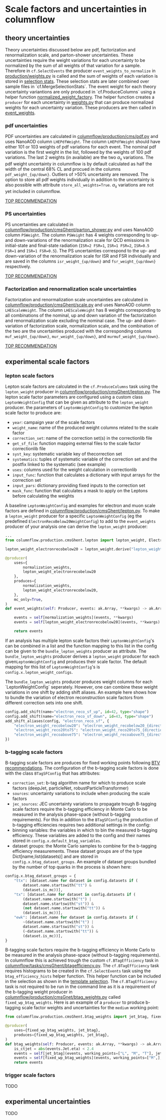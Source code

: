 # Scale factors and uncertainties in columnflow

## theory uncertainties

Theory uncertainties discussed below are pdf, factorization and renormalization scale, and parton-shower uncertainties. These uncertainties require the weight variations for each uncertainty to be normalized by the sum of all weights of that variation for a sample. Therefore in `cf.SelectEvents` the producer `event_weights_to_normalize` in [production/weights.py](https://github.com/GhentAnalysis/columnflow/blob/2a24ab1017d55503d9b485ca56cdb28b767a250d/analysis_templates/ghent_template/__cf_module_name__/production/weights.py#L33C5-L33C31) is called and the sum of weights of each variation is stored in [selection stats](https://github.com/GhentAnalysis/columnflow/blob/2a24ab1017d55503d9b485ca56cdb28b767a250d/analysis_templates/ghent_template/__cf_module_name__/selection/stats.py#L57-L71). These selection stats are later combined over sample files in ´cf.MergeSelectionStats´. The event weight for each theory uncertainty variantions are only produced in ´cf.ProduceColumns´ using a helper function [normalized_weight_factory](https://github.com/GhentAnalysis/columnflow/blob/2a24ab1017d55503d9b485ca56cdb28b767a250d/analysis_templates/ghent_template/__cf_module_name__/production/normalized_weights.py#L22). The helper function creates a `producer` for each uncertainty in [weights.py](https://github.com/GhentAnalysis/columnflow/blob/2a24ab1017d55503d9b485ca56cdb28b767a250d/analysis_templates/ghent_template/__cf_module_name__/production/weights.py#L82-L96) that can produce normalized weights for each uncertainty variation. These producers are then called in [event_weights](https://github.com/GhentAnalysis/columnflow/blob/2a24ab1017d55503d9b485ca56cdb28b767a250d/analysis_templates/ghent_template/__cf_module_name__/production/weights.py#L110).

### pdf uncertainties

PDF uncertainties are calculated in [columnflow/production/cms/pdf.py](https://github.com/GhentAnalysis/columnflow/blob/scalefactor-development/columnflow/production/cms/pdf.py) and uses NanoAOD column `LHEPdfWeight`. The column `LHEPdfWeight` should have either 101 or 103 weights of pdf variations for each event. The nominal pdf variation is the first weight in the list, followed by the weights of 100 pdf variations. The last 2 weights (in available) are the two $α_s$ variations. The pdf weight uncertainty in columnflow is by default calculated as half the width of the central 68% CL and procued in the columns `pdf_weight_{up/down}`. Outliers of >50% uncertainty are removed. The option to store all pdf weights individually in addition to the uncertainty is also possible with attribute `store_all_weights=True`. $α_s$ variations are not yet included in columnflow.

[TOP RECOMMENDATION](https://twiki.cern.ch/twiki/bin/viewauth/CMS/TopSystematics#PDF)

### PS uncertainties

PS uncertainties are calculated in [columnflow/production/cmsGhent/parton_shower.py](https://github.com/GhentAnalysis/columnflow/blob/2a24ab1017d55503d9b485ca56cdb28b767a250d/columnflow/production/cmsGhent/parton_shower.py#L26) and uses NanoAOD column `PSWeight`. The column `PSWeight` has 4 weights corresponding to up- and down-variations of the renormalization scale for QCD emissions in initial-state and final-state radiation (`ISR=2 FSR=1`, `ISR=1 FSR=2`, `ISR=0.5 FSR=1` and `ISR=1 FSR=0.5`). The PS uncertainties correspond to the up- and down-variation of the renormalization scale for ISR and FSR individually and are saved in the columns `isr_weight_{up/down}` and `fsr_weight_{up/down}` respectively.

[TOP RECOMMENDATION](https://twiki.cern.ch/twiki/bin/viewauth/CMS/TopSystematics#Parton_shower_uncertainties)

### Factorization and renormalization scale uncertainties

Factorization and renormalization scale uncertainties are calculated in [columnflow/production/cmsGhent/scale.py](https://github.com/GhentAnalysis/columnflow/blob/2a24ab1017d55503d9b485ca56cdb28b767a250d/columnflow/production/cmsGhent/scale.py) and uses NanoAOD column `LHEScaleWeight`. The column `LHEScaleWeight` has 8 weights corresponding to all combinations of the nominal, up and down variation of the factorization and renormalization scale excluding the nominal case. The up- and down- variation of factorization scale, normalization scale, and the combination of the two are the uncertainties produced with the corresponding columns `muf_weight_{up/down}`, `mur_weight_{up/down}`, and `murmuf_weight_{up/down}`.

[TOP RECOMMENDATION](https://twiki.cern.ch/twiki/bin/viewauth/CMS/TopSystematics#Parton_shower_uncertainties)

## experimental scale factors

### lepton scale factors

Lepton scale factors are calculated in the `cf.ProduceColumns` task using the `lepton_weight` producer in [columnflow/production/cmsGhent/lepton.py](https://github.com/GhentAnalysis/columnflow/blob/scalefactor-development/columnflow/production/cmsGhent/lepton.py). The lepton scale factor parameters are configured using a custom class `LeptonWeightConfig` that can be given as attribute to the `lepton_weight` producer. the parameters of `LeptonWeightConfig` to customize the lepton scale factor to produce are:

- `year`: campaign year of the scale factors
- `weight_name`: name of the produced weight columns related to the scale factor
- `correction_set`: name of the correction set(s) in the correctionlib file
- `get_sf_file`: function mapping external files to the scale factor correctionlib file
- `syst_key`: systematic variable key of thecorrection set
- `systematics`: tuples of systematic variable of the correction set and the postfix linked to the systematic (see example)
- `uses`: columns used for the weight calculation in correctionlib
- `input_func`: function that calculates a dictionary with input arrays for the correction set
- `input_pars`: dictionary providing fixed inputs to the correction set
- `mask_func`: function that calculates a mask to apply on the Leptons before calculating the weights

A baseline `LeptonWeightConfig` and examples for electron and muon scale factors are defined in [columnflow/production/cmsGhent/lepton.py](https://github.com/GhentAnalysis/columnflow/blob/scalefactor-development/columnflow/production/cmsGhent/lepton.py#L243-L290). To make a `lepton_weight` producer for a specific `LeptonWeightConfig` (eg the predefined `ElectronRecoBelow20WeightConfig`) to add to the `event_weights` producer of your analysis one can derive the `lepton_weight` producer:

```python
...
from columnflow.production.cmsGhent.lepton import lepton_weight, ElectronRecoBelow20WeightConfig

lepton_weight_electronrecobelow20 = lepton_weight.derive("lepton_weight_electronrecobelow20",cls_dict={lepton_config=ElectronRecoBelow20WeightConfig})

@producer(
    uses={
        normalization_weights,
        lepton_weight_electronrecobelow20
    },
    produces={
        normalization_weights,
        lepton_weight_electronrecobelow20,
    },
    mc_only=True,
)
def event_weights(self: Producer, events: ak.Array, **kwargs) -> ak.Array:

    events = self[normalization_weights](events, **kwargs)
    events = self[lepton_weight_electronrecobelow20](events, **kwargs)

    return events
```

If an analysis has multiple lepton scale factors their `LeptonWeightConfig`'s can be combined in a list and the function mapping to this list in the config can be given to the `bundle_lepton_weights` producer as attribute. The `bundle_lepton_weights` producer derives a `lepton_weight` producer for each given`LeptonWeightConfig` and produces their scale factor. The default mapping for this list of `LeptonWeightConfig`'s is `config.x.lepton_weight_configs`.

The `bundle_lepton_weights` producer produces weight columns for each `LeptonWeightConfig´ seperately. However, one can combine these weight variations in one shift by adding shift aliases. An example here shows how to bundle the variation of electron reconstruction scale factors from different correction sets into one shift.

```python
config.add_shift(name="electron_reco_sf_up", id=42, type="shape")
config.add_shift(name="electron_reco_sf_down", id=43, type="shape")
add_shift_aliases(config, "electron_reco_sf", {
    "electron_weight_recobelow20": "electron_weight_recobelow20_{direction}",
    "electron_weight_reco20to75": "electron_weight_reco20to75_{direction}",
    "electron_weight_recoabove75": "electron_weight_recoabove75_{direction}",
})
```

### b-tagging scale factors

B-tagging scale factors are produces for fixed working points following [BTV recommendations](https://btv-wiki.docs.cern.ch/PerformanceCalibration/fixedWPSFRecommendations/). The configuration of the b-tagging scale factors is done with the class `BTagSFConfig` that has attributes:
- `correction_set`: b-tag algorithm name for which to produce scale factors (deepJet, particleNet, robustParticleTransformer)
- `sources`: uncertainty variations to include when producing the scale factors
- `jec_sources`: JEC uncertainty variations to propagate trough
B-tagging scale factors require the b-tagging efficiency in Monte Carlo to be measured in the analysis phase-space (without b-tagging requirements). For this in addition to the `BTagSFConfig` the production of b-tagging efficiencies requires two additional settings in the config:
- binning variables: the variables in which to bin the measured b-tagging efficiency. These variables are added to the config and their names stored in `config.x.default_btag_variables`.
- dataset groups: the Monte Carlo samples to combine for the b-tagging efficiency measurements. These dataset groups are of the type Dict[name,list(datasets)] and are stored in `config.x.btag_dataset_groups`. An example of dataset groups bundled by the number of top quarks in the process is shown here:

```python
config.x.btag_dataset_groups = {
    "ttx": [dataset.name for dataset in config.datasets if (
        dataset.name.startswith("tt") &
        (dataset.is_mc))],
    "tx": [dataset.name for dataset in config.datasets if (
        (dataset.name.startswith("t") |
        dataset.name.startswith("st")) &
        (not dataset.name.startswith("tt")) &
        (dataset.is_mc))],
    "ewk": [dataset.name for dataset in config.datasets if (
        ~(dataset.name.startswith("t") |
        dataset.name.startswith("st")) &
        (~dataset.name.startswith("tt")) &
        (dataset.is_mc))],
}
```

B-tagging scale factors require the b-tagging efficiency in Monte Carlo to be measured in the analysis phase-space (without b-tagging requirements). In columnflow this is achieved trough the custom `cf.BTagEfficiency` task in [columnflow/tasks/cmsGhent/btagefficiency.py](https://github.com/GhentAnalysis/columnflow/blob/scalefactor-development/columnflow/tasks/cmsGhent/btagefficiency.py). The `cf.BTagEfficiency` task requires histograms to be created in the `cf.SelectEvents` task using the `btag_efficiency_hists` helper function. This helper function can be included in the selection as shown in the [template selection](https://github.com/GhentAnalysis/columnflow/blob/9f4aa6629ef51bc568b02732c19cf55c5624d16b/analysis_templates/ghent_template/__cf_module_name__/selection/default.py#L238-L245). The `cf.BTagEfficiency` task is not required to be run in the command line as it is a requirement of the b-tagging weight producer in [columnflow/production/cmsGnet/btag_weights.py](https://github.com/GhentAnalysis/columnflow/blob/252a1c91a9a1b2238c6fcce219789e3733d1f432/columnflow/production/cmsGhent/btag_weights.py#L129) called `fixed_wp_btag_weights`. Here is an example of a `producer` to produce b-tagging scale factor weights and uncertainties for the `medium` working point:

```python
from columnflow.production.cmsGhent.btag_weights import jet_btag, fixed_wp_btag_weights

@producer(
    uses={fixed_wp_btag_weights, jet_btag},
    produces={fixed_wp_btag_weights, jet_btag},
)
def btag_weights(self: Producer, events: ak.Array, **kwargs) -> ak.Array:
    is_ctjet = abs(events.Jet.eta) < 2.4
    events = self[jet_btag](events, working_points=["L", "M", "T"], jet_mask=is_ctjet)
    events = self[fixed_wp_btag_weights](events, working_points=["M",], jet_mask=is_ctjet)
    return events
```

### trigger scale factors

TODO

## experimental uncertainties

TODO
